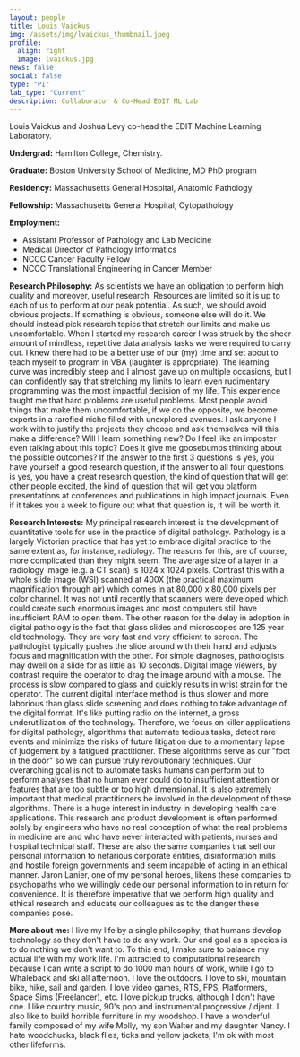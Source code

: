 ```yaml
---
layout: people
title: Louis Vaickus
img: /assets/img/lvaickus_thumbnail.jpeg
profile:
  align: right
  image: lvaickus.jpg
news: false
social: false
type: "PI"
lab_type: "Current"
description: Collaborator & Co-Head EDIT ML Lab
---
```

Louis Vaickus and Joshua Levy co-head the EDIT Machine Learning Laboratory.

**Undergrad:** Hamilton College, Chemistry.

**Graduate:** Boston University School of Medicine, MD PhD program

**Residency:** Massachusetts General Hospital, Anatomic Pathology

**Fellowship:** Massachusetts General Hospital, Cytopathology

**Employment:**
- Assistant Professor of Pathology and Lab Medicine
- Medical Director of Pathology Informatics
- NCCC Cancer Faculty Fellow
- NCCC Translational Engineering in Cancer Member


**Research Philosophy:** As scientists we have an obligation to perform high quality and moreover, useful research. Resources are limited so it is up to each of us to perform at our peak potential. As such, we should avoid obvious projects. If something is obvious, someone else will do it. We should instead pick research topics that stretch our limits and make us uncomfortable. When I started my research career I was struck by the sheer amount of mindless, repetitive data analysis tasks we were required to carry out. I knew there had to be a better use of our (my) time and set about to teach myself to program in VBA (laughter is appropriate). The learning curve was incredibly steep and I almost gave up on multiple occasions, but I can confidently say that stretching my limits to learn even rudimentary programming was the most impactful decision of my life. This experience taught me that hard problems are useful problems. Most people avoid things that make them uncomfortable, if we do the opposite, we become experts in a rarefied niche filled with unexplored avenues. I ask anyone I work with to justify the projects they choose and ask themselves will this make a difference? Will I learn something new? Do I feel like an imposter even talking about this topic? Does it give me goosebumps thinking about the possible outcomes? If the answer to the first 3 questions is yes, you have yourself a good research question, if the answer to all four questions is yes, you have a great research question, the kind of question that will get other people excited, the kind of question that will get you platform presentations at conferences and publications in high impact journals. Even if it takes you a week to figure out what that question is, it will be worth it.  

**Research Interests:** My principal research interest is the development of quantitative tools for use in the practice of digital pathology. Pathology is a largely Victorian practice that has yet to embrace digital practice to the same extent as, for instance, radiology. The reasons for this, are of course, more complicated than they might seem. The average size of a layer in a radiology image (e.g. a CT scan) is 1024 x 1024 pixels. Contrast this with a whole slide image (WSI) scanned at 400X (the practical maximum magnification through air) which comes in at 80,000 x 80,000 pixels per color channel. It was not until recently that scanners were developed which could create such enormous images and most computers still have insufficient RAM to open them. The other reason for the delay in adoption in digital pathology is the fact that glass slides and microscopes are 125 year old technology. They are very fast and very efficient to screen. The pathologist typically pushes the slide around with their hand and adjusts focus and magnification with the other. For simple diagnoses, pathologists may dwell on a slide for as little as 10 seconds. Digital image viewers, by contrast require the operator to drag the image around with a mouse. The process is slow compared to glass and quickly results in wrist strain for the operator. The current digital interface method is thus slower and more laborious than glass slide screening and does nothing to take advantage of the digital format. It's like putting radio on the internet, a gross underutilization of the technology. Therefore, we focus on killer applications for digital pathology, algorithms that automate tedious tasks, detect rare events and minimize the risks of future litigation due to a momentary lapse of judgement by a fatigued practitioner. These algorithms serve as our "foot in the door" so we can pursue truly revolutionary techniques. Our overarching goal is not to automate tasks humans can perform but to perform analyses that no human ever could do to insufficient attention or features that are too subtle or too high dimensional. It is also extremely important that medical practitioners be involved in the development of these algorithms. There is a huge interest in industry in developing health care applications. This research and product development is often performed solely by engineers who have no real conception of what the real problems in medicine are and who have never interacted with patients, nurses and hospital technical staff. These are also the same companies that sell our personal information to nefarious corporate entities, disinformation mills and hostile foreign governments and seem incapable of acting in an ethical manner. Jaron Lanier, one of my personal heroes, likens these companies to psychopaths who we willingly cede our personal information to in return for convenience. It is therefore imperative that we perform high quality and ethical research and educate our colleagues as to the danger these companies pose.

**More about me:** I live my life by a single philosophy; that humans develop technology so they don't have to do any work. Our end goal as a species is to do nothing we don't want to. To this end, I make sure to balance my actual life with my work life. I'm attracted to computational research because I can write a script to do 1000 man hours of work, while I go to Whaleback and ski all afternoon. I love the outdoors. I love to ski, mountain bike, hike, sail and garden. I love video games, RTS, FPS, Platformers, Space Sims (Freelancer), etc. I love pickup trucks, although I don't have one. I like country music, 90's pop and instrumental progressive / djent. I also like to build horrible furniture in my woodshop. I have a wonderful family composed of my wife Molly, my son Walter and my daughter Nancy. I hate woodchucks, black flies, ticks and yellow jackets, I'm ok with most other lifeforms.
